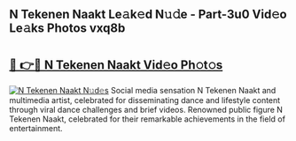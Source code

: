 ## N Tekenen Naakt Le𝚊k𝚎d N𝚞𝚍e - Part-3u0 Vid𝚎o Le𝚊ks Photos vxq8b

# <h2><a href="http://fb92am.evod.top/?m=N+Tekenen+Naakt">🔗 👉🔴 N Tekenen Naakt Vid𝚎o Ph𝚘t𝚘s</a></h2>

[![N Tekenen Naakt N𝚞d𝚎s](https://i.imgur.com/8V9OHl7.gif)](http://fb92am.evod.top/?m=N+Tekenen+Naakt)
Social media sensation N Tekenen Naakt and multimedia artist, celebrated for disseminating dance and lifestyle content through viral dance challenges and brief videos. Renowned public figure N Tekenen Naakt, celebrated for their remarkable achievements in the field of entertainment. 
